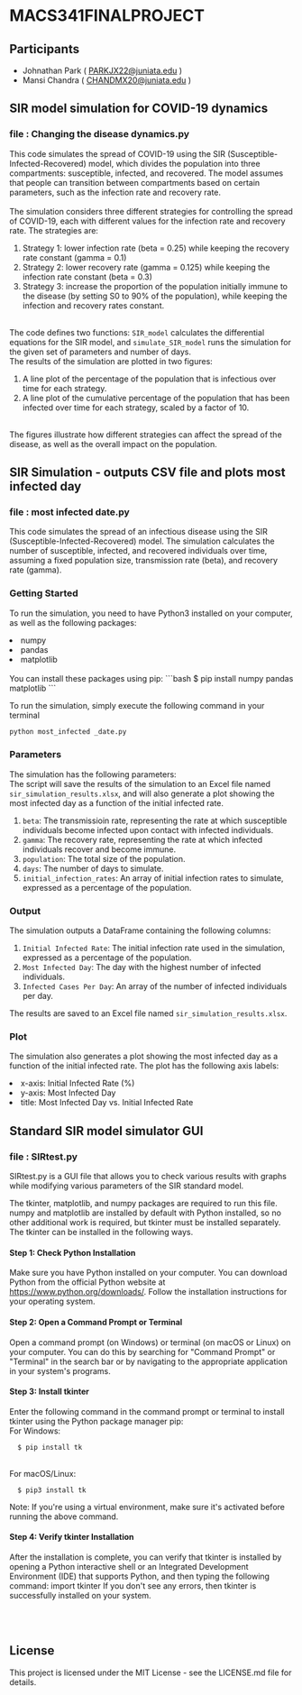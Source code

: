 # MACS341FINALPROJECT

## Participants
- Johnathan Park ( PARKJX22@juniata.edu )
- Mansi Chandra ( CHANDMX20@juniata.edu )


## SIR model simulation for COVID-19 dynamics

### file : Changing the disease dynamics.py

This code simulates the spread of COVID-19 using the SIR (Susceptible-Infected-Recovered) model, which divides the population into three compartments: susceptible, infected, and recovered. The model assumes that people can transition between compartments based on certain parameters, such as the infection rate and recovery rate.
<br><br>
The simulation considers three different strategies for controlling the spread of COVID-19, each with different values for the infection rate and recovery rate. The strategies are:
<br>
<ol>
  <li>Strategy 1: lower infection rate (beta = 0.25) while keeping the recovery rate constant (gamma = 0.1)</li>
  <li>Strategy 2: lower recovery rate (gamma = 0.125) while keeping the infection rate constant (beta = 0.3)</li>
  <li>Strategy 3: increase the proportion of the population initially immune to the disease (by setting S0 to 90% of the population), while keeping the infection and recovery rates constant.</li>
</ol>
<br>
The code defines two functions:
<code>SIR_model</code> calculates the differential equations for the SIR model, and <code>simulate_SIR_model</code> runs the simulation for the given set of parameters and number of days.
<br>
The results of the simulation are plotted in two figures:
<br>
<ol>
<li>A line plot of the percentage of the population that is infectious over time for each strategy.</li>
<li>A line plot of the cumulative percentage of the population that has been infected over time for each strategy, scaled by a factor of 10.</li>
</ol>
<br>
The figures illustrate how different strategies can affect the spread of the disease, as well as the overall impact on the population.
<br>



## SIR Simulation - outputs CSV file and plots most infected day

### file : most infected date.py

This code simulates the spread of an infectious disease using the SIR (Susceptible-Infected-Recovered) model. The simulation calculates the number of susceptible, infected, and recovered individuals over time, assuming a fixed population size, transmission rate (beta), and recovery rate (gamma).

### Getting Started
To run the simulation, you need to have Python3 installed on your computer, as well as the following packages:
<li>numpy</li>
<li>pandas</li>
<li>matplotlib</li>
<br>
You can install these packages using pip: 
```bash
$ pip install numpy pandas matplotlib
```

To run the simulation, simply execute the following command in your terminal
```bash
python most_infected _date.py
```

### Parameters
The simulation has the following parameters:
<br>
The script will save the results of the simulation to an Excel file named <code>sir_simulation_results.xlsx</code>, and will also generate a plot showing the most infected day as a function of the initial infected rate.
<ol>
<li><code>beta</code>: The transmissioin rate, representing the rate at which susceptible individuals become infected upon contact with infected individuals.</li>
<li><code>gamma</code>: The recovery rate, representing the rate at which infected individuals recover and become immune.</li>
<li><code>population</code>: The total size of the population.</li>
<li><code>days</code>: The number of days to simulate.</li>
<li><code>initial_infection_rates</code>: An array of initial infection rates to simulate, expressed as a percentage of the population.</li>
</ol>

### Output
The simulation outputs a DataFrame containing the following columns:
<ol>
<li><code>Initial Infected Rate</code>: The initial infection rate used in the simulation, expressed as a percentage of the population.</li>
<li><code>Most Infected Day</code>: The day with the highest number of infected individuals.</li>
<li><code>Infected Cases Per Day</code>: An array of the number of infected individuals per day.</li>
</ol>
The results are saved to an Excel file named <code>sir_simulation_results.xlsx</code>.

### Plot
The simulation also generates a plot showing the most infected day as a function of the initial infected rate. The plot has the following axis labels:
<li>x-axis: Initial Infected Rate (%)</li>
<li>y-axis: Most Infected Day</li>
<li>title: Most Infected Day vs. Initial Infected Rate</li>

## Standard SIR model simulator GUI

### file : SIRtest.py

SIRtest.py is a GUI file that allows you to check various results with graphs while modifying various parameters of the SIR standard model.

The tkinter, matplotlib, and numpy packages are required to run this file. numpy and matplotlib are installed by default with Python installed, so no other additional work is required, but tkinter must be installed separately.
The tkinter can be installed in the following ways.

#### Step 1: Check Python Installation
Make sure you have Python installed on your computer. You can download Python from the official Python website at https://www.python.org/downloads/. Follow the installation instructions for your operating system.

#### Step 2: Open a Command Prompt or Terminal
Open a command prompt (on Windows) or terminal (on macOS or Linux) on your computer. You can do this by searching for "Command Prompt" or "Terminal" in the search bar or by navigating to the appropriate application in your system's programs.

#### Step 3: Install tkinter
Enter the following command in the command prompt or terminal to install tkinter using the Python package manager pip:
</br>For Windows:
```
  $ pip install tk
```
</br>For macOS/Linux:
```
  $ pip3 install tk
```
Note: If you're using a virtual environment, make sure it's activated before running the above command.

#### Step 4: Verify tkinter Installation
After the installation is complete, you can verify that tkinter is installed by opening a Python interactive shell or an Integrated Development Environment (IDE) that supports Python, and then typing the following command:
  import tkinter
If you don't see any errors, then tkinter is successfully installed on your system.

<br><br>
## License
This project is licensed under the MIT License - see the LICENSE.md file for details.
